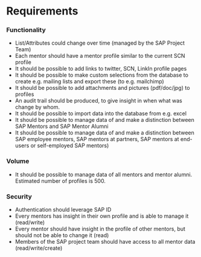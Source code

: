 # Requirements

### Functionality

* List/Attributes could change over time (managed by the SAP Project Team)
* Each mentor should have a mentor profile similar to the current SCN profile
* It should be possible to add links to twitter, SCN, LinkIn profile pages
* It should be possible to make custom selections from the database to create e.g. mailing lists and export these (to e.g. mailchimp)
* It should be possible to add attachments and pictures (pdf/doc/jpg) to profiles
* An audit trail should be produced, to give insight in when what was change by whom.
* It should be possible to import data into the database from e.g. excel 
* It should be possible to manage data of and make a distinction between SAP Mentors and SAP Mentor Alumni
* It should be possible to manage data of and make a distinction between SAP employee mentors, SAP mentors at partners, SAP mentors at end-users or self-employed SAP mentors)

### Volume

* It should be possible to manage data of all mentors and mentor alumni. Estimated number of profiles is 500.

### Security

* Authentication should leverage SAP ID
* Every mentors has insight in their own profile and is able to manage it (read/write)
* Every mentor should have insight in the profile of other mentors, but should not be able to change it (read)
* Members of the SAP project team should have access to all mentor data (read/write/create)